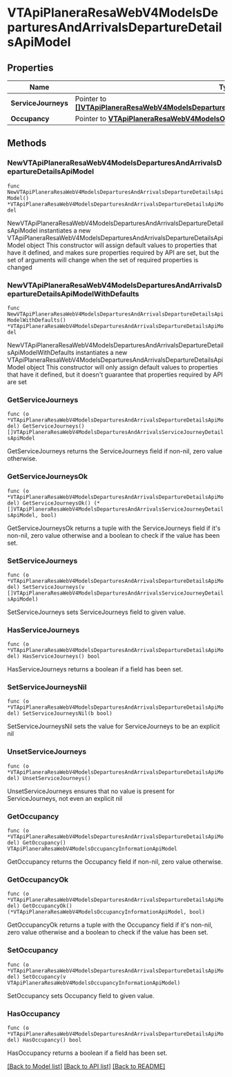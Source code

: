 # VTApiPlaneraResaWebV4ModelsDeparturesAndArrivalsDepartureDetailsApiModel

## Properties

Name | Type | Description | Notes
------------ | ------------- | ------------- | -------------
**ServiceJourneys** | Pointer to [**[]VTApiPlaneraResaWebV4ModelsDeparturesAndArrivalsServiceJourneyDetailsApiModel**](VTApiPlaneraResaWebV4ModelsDeparturesAndArrivalsServiceJourneyDetailsApiModel.md) |  | [optional] 
**Occupancy** | Pointer to [**VTApiPlaneraResaWebV4ModelsOccupancyInformationApiModel**](VTApiPlaneraResaWebV4ModelsOccupancyInformationApiModel.md) |  | [optional] 

## Methods

### NewVTApiPlaneraResaWebV4ModelsDeparturesAndArrivalsDepartureDetailsApiModel

`func NewVTApiPlaneraResaWebV4ModelsDeparturesAndArrivalsDepartureDetailsApiModel() *VTApiPlaneraResaWebV4ModelsDeparturesAndArrivalsDepartureDetailsApiModel`

NewVTApiPlaneraResaWebV4ModelsDeparturesAndArrivalsDepartureDetailsApiModel instantiates a new VTApiPlaneraResaWebV4ModelsDeparturesAndArrivalsDepartureDetailsApiModel object
This constructor will assign default values to properties that have it defined,
and makes sure properties required by API are set, but the set of arguments
will change when the set of required properties is changed

### NewVTApiPlaneraResaWebV4ModelsDeparturesAndArrivalsDepartureDetailsApiModelWithDefaults

`func NewVTApiPlaneraResaWebV4ModelsDeparturesAndArrivalsDepartureDetailsApiModelWithDefaults() *VTApiPlaneraResaWebV4ModelsDeparturesAndArrivalsDepartureDetailsApiModel`

NewVTApiPlaneraResaWebV4ModelsDeparturesAndArrivalsDepartureDetailsApiModelWithDefaults instantiates a new VTApiPlaneraResaWebV4ModelsDeparturesAndArrivalsDepartureDetailsApiModel object
This constructor will only assign default values to properties that have it defined,
but it doesn't guarantee that properties required by API are set

### GetServiceJourneys

`func (o *VTApiPlaneraResaWebV4ModelsDeparturesAndArrivalsDepartureDetailsApiModel) GetServiceJourneys() []VTApiPlaneraResaWebV4ModelsDeparturesAndArrivalsServiceJourneyDetailsApiModel`

GetServiceJourneys returns the ServiceJourneys field if non-nil, zero value otherwise.

### GetServiceJourneysOk

`func (o *VTApiPlaneraResaWebV4ModelsDeparturesAndArrivalsDepartureDetailsApiModel) GetServiceJourneysOk() (*[]VTApiPlaneraResaWebV4ModelsDeparturesAndArrivalsServiceJourneyDetailsApiModel, bool)`

GetServiceJourneysOk returns a tuple with the ServiceJourneys field if it's non-nil, zero value otherwise
and a boolean to check if the value has been set.

### SetServiceJourneys

`func (o *VTApiPlaneraResaWebV4ModelsDeparturesAndArrivalsDepartureDetailsApiModel) SetServiceJourneys(v []VTApiPlaneraResaWebV4ModelsDeparturesAndArrivalsServiceJourneyDetailsApiModel)`

SetServiceJourneys sets ServiceJourneys field to given value.

### HasServiceJourneys

`func (o *VTApiPlaneraResaWebV4ModelsDeparturesAndArrivalsDepartureDetailsApiModel) HasServiceJourneys() bool`

HasServiceJourneys returns a boolean if a field has been set.

### SetServiceJourneysNil

`func (o *VTApiPlaneraResaWebV4ModelsDeparturesAndArrivalsDepartureDetailsApiModel) SetServiceJourneysNil(b bool)`

 SetServiceJourneysNil sets the value for ServiceJourneys to be an explicit nil

### UnsetServiceJourneys
`func (o *VTApiPlaneraResaWebV4ModelsDeparturesAndArrivalsDepartureDetailsApiModel) UnsetServiceJourneys()`

UnsetServiceJourneys ensures that no value is present for ServiceJourneys, not even an explicit nil
### GetOccupancy

`func (o *VTApiPlaneraResaWebV4ModelsDeparturesAndArrivalsDepartureDetailsApiModel) GetOccupancy() VTApiPlaneraResaWebV4ModelsOccupancyInformationApiModel`

GetOccupancy returns the Occupancy field if non-nil, zero value otherwise.

### GetOccupancyOk

`func (o *VTApiPlaneraResaWebV4ModelsDeparturesAndArrivalsDepartureDetailsApiModel) GetOccupancyOk() (*VTApiPlaneraResaWebV4ModelsOccupancyInformationApiModel, bool)`

GetOccupancyOk returns a tuple with the Occupancy field if it's non-nil, zero value otherwise
and a boolean to check if the value has been set.

### SetOccupancy

`func (o *VTApiPlaneraResaWebV4ModelsDeparturesAndArrivalsDepartureDetailsApiModel) SetOccupancy(v VTApiPlaneraResaWebV4ModelsOccupancyInformationApiModel)`

SetOccupancy sets Occupancy field to given value.

### HasOccupancy

`func (o *VTApiPlaneraResaWebV4ModelsDeparturesAndArrivalsDepartureDetailsApiModel) HasOccupancy() bool`

HasOccupancy returns a boolean if a field has been set.


[[Back to Model list]](../README.md#documentation-for-models) [[Back to API list]](../README.md#documentation-for-api-endpoints) [[Back to README]](../README.md)


